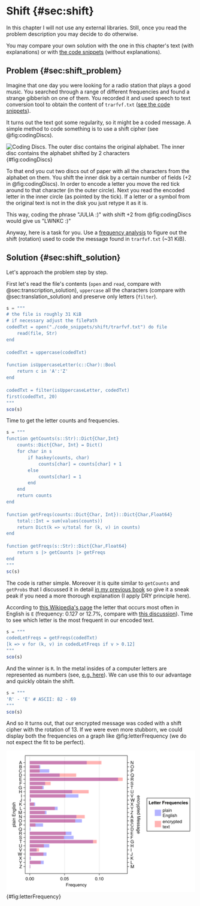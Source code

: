 # Shift {#sec:shift}

In this chapter I will not use any external libraries. Still, once you read the
problem description you may decide to do otherwise.

You may compare your own solution with the one in this chapter's text (with
explanations) or with [the code
snippets](https://github.com/b-lukaszuk/BS_wJ_eng/tree/main/code_snippets/shift)
(without explanations).

## Problem {#sec:shift_problem}

Imagine that one day you were looking for a radio station that plays a good
music. You searched through a range of different frequencies and found a strange
gibberish on one of them. You recorded it and used speech to text conversion
tool to obtain the content of `trarfvf.txt` ([see the code
snippets](https://github.com/b-lukaszuk/BS_wJ_eng/tree/main/code_snippets/shift)).

It turns out the text got some regularity, so it might be a coded message. A
simple method to code something is to use a shift cipher (see @fig:codingDiscs).

![Coding Discs. The outer disc contains the original alphabet. The inner disc
contains the alphabet shifted by 2
characters](./images/codingDiscs.png){#fig:codingDiscs}

To that end you cut two discs out of paper with all the characters from the
alphabet on them. You shift the inner disk by a certain number of fields (+2 in
@fig:codingDiscs). In order to encode a letter you move the red tick around to
that character (in the outer circle). Next you read the encoded letter in the
inner circle (as pointed by the tick). If a letter or a symbol from the original
text is not in the disk you just retype it as it is.

This way, coding the phrase "JULIA :)" with shift +2 from @fig:codingDiscs would
give us "LWNKC :)"

Anyway, here is a task for you. Use a [frequency
analysis](https://en.wikipedia.org/wiki/Letter_frequency) to figure out the
shift (rotation) used to code the message found in `trarfvf.txt` (~31 KiB).

## Solution {#sec:shift_solution}

Let's approach the problem step by step.

First let's read the file's contents (`open` and `read`, compare with
@sec:transcription_solution), `uppercase` all the characters (compare with
@sec:translation_solution) and preserve only letters (`filter`).

```jl
s = """
# the file is roughly 31 KiB
# if necessary adjust the filePath
codedTxt = open("./code_snippets/shift/trarfvf.txt") do file
    read(file, Str)
end

codedTxt = uppercase(codedTxt)

function isUppercaseLetter(c::Char)::Bool
    return c in 'A':'Z'
end

codedTxt = filter(isUppercaseLetter, codedTxt)
first(codedTxt, 20)
"""
sco(s)
```

Time to get the letter counts and frequencies.

```jl
s = """
function getCounts(s::Str)::Dict{Char,Int}
    counts::Dict{Char, Int} = Dict()
    for char in s
        if haskey(counts, char)
            counts[char] = counts[char] + 1
        else
            counts[char] = 1
        end
    end
    return counts
end

function getFreqs(counts::Dict{Char, Int})::Dict{Char,Float64}
    total::Int = sum(values(counts))
    return Dict(k => v/total for (k, v) in counts)
end

function getFreqs(s::Str)::Dict{Char,Float64}
    return s |> getCounts |> getFreqs
end
"""
sc(s)
```

The code is rather simple. Moreover it is quite similar to `getCounts` and
`getProbs` that I discussed it in detail [in my previous
book](https://b-lukaszuk.github.io/RJ_BS_eng/statistics_prob_theor_practice.html)
so give it a sneak peak if you need a more thorough explanation (I apply DRY
principle here).

According to [this Wikipedia's
page](https://en.wikipedia.org/wiki/Letter_frequency) the letter that occurs
most often in English is `E` (frequency: 0.127 or 12.7%, compare with [this
discussion](https://b-lukaszuk.github.io/RJ_BS_eng/statistics_intro_probability_definition.html)).
Time to see which letter is the most frequent in our encoded text.

```jl
s = """
codedLetFreqs = getFreqs(codedTxt)
[k => v for (k, v) in codedLetFreqs if v > 0.12]
"""
sco(s)
```

And the winner is `R`. In the metal insides of a computer letters are
represented as numbers (see,
[e.g. here](https://en.wikipedia.org/wiki/ASCII)). We can use this to our
advantage and quickly obtain the shift.

```jl
s = """
'R' - 'E' # ASCII: 82 - 69
"""
sco(s)
```

And so it turns out, that our encrypted message was coded with a shift cipher
with the rotation of 13. If we were even more stubborn, we could display both
the frequencies on a graph like @fig:letterFrequency (we do not expect the fit
to be perfect).

![Frequency analysis of an encrypted text.](./images/letterFreqency.png){#fig:letterFrequency}
